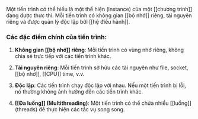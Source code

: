 Một tiến trình có thể hiểu là một thể hiện (instance) của một [[chương trình]] đang được thực thi. Mỗi tiến trình có không gian [[bộ nhớ]] riêng, tài nguyên riêng và được quản lý độc lập bởi [[hệ điều hành]].

### Các đặc điểm chính của tiến trình:

1. **Không gian [[bộ nhớ]] riêng**: Mỗi tiến trình có vùng nhớ riêng, không chia sẻ trực tiếp với các tiến trình khác.
    
2. **Tài nguyên riêng**: Mỗi tiến trình sở hữu các tài nguyên như file, socket, [[bộ nhớ]], [[CPU]] time, v.v.
    
3. **Độc lập**: Các tiến trình chạy độc lập với nhau. Nếu một tiến trình bị lỗi, nó thường không ảnh hưởng đến các tiến trình khác.
    
4. **[[Đa luồng]] (Multithreading)**: Một tiến trình có thể chứa nhiều [[luồng]] (threads) để thực hiện các tác vụ song song.